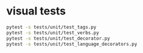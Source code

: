 
# visual tests

``` bash
pytest -s tests/unit/test_tags.py
pytest -s tests/unit/test_verbs.py
pytest -s tests/unit/test_decorator.py
pytest -s tests/unit/test_language_decorators.py
```
